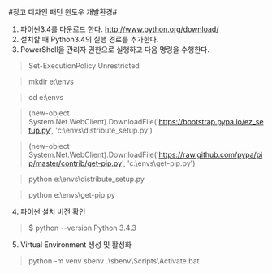 #장고 디자인 패턴 윈도우 개발환경#
1. 파이썬3.4를 다운로드 한다. http://www.python.org/download/
2. 설치할 때 Python3.4의 실행 경로를 추가한다.
3. PowerShell을 관리자 권한으로 실행하고 다음 명령을 수행한다.

> Set-ExecutionPolicy Unrestricted

> mkdir e:\envs

> cd e:\envs

> (new-object System.Net.WebClient).DownloadFile('https://bootstrap.pypa.io/ez_setup.py', 'c:\envs\distribute_setup.py')

> (new-object System.Net.WebClient).DownloadFile('https://raw.github.com/pypa/pip/master/contrib/get-pip.py', 'c:\envs\get-pip.py')

> python e:\envs\distribute_setup.py

> python e:\envs\get-pip.py

4. 파이썬 설치 버전 확인
> $ python --version
> Python 3.4.3

5. Virtual Environment 생성 및 활성화
> python -m venv sbenv
> .\sbenv\Scripts\Activate.bat
